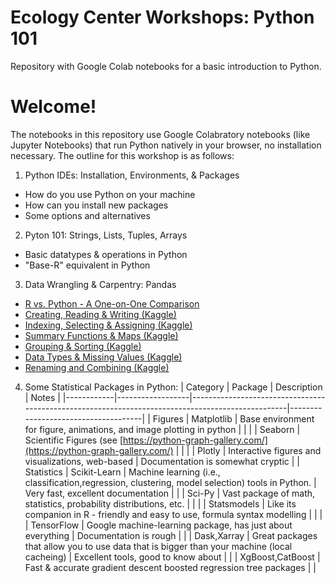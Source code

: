 # Ecology Center Workshops: Python 101
Repository with Google Colab notebooks for a basic introduction to Python.

# Welcome!
The notebooks in this repository use Google Colabratory notebooks (like Jupyter Notebooks) that run Python natively in your browser, no installation necessary. The outline for this workshop is as follows:
1) Python IDEs: Installation, Environments, & Packages
  * How do you use Python on your machine
  * How can you install new packages
  * Some options and alternatives
2) Pyton 101: Strings, Lists, Tuples, Arrays
  * Basic datatypes & operations in Python
  * "Base-R" equivalent in Python
3) Data Wrangling & Carpentry: Pandas 
  * [R vs. Python - A One-on-One Comparison](https://shiring.github.io/r_vs_python/2017/01/22/R_vs_Py_post)
  * [Creating, Reading & Writing (Kaggle)](https://www.kaggle.com/code/residentmario/creating-reading-and-writing)
  * [Indexing, Selecting & Assigning (Kaggle)](https://www.kaggle.com/code/residentmario/indexing-selecting-assigning)
  * [Summary Functions & Maps (Kaggle)](https://www.kaggle.com/code/residentmario/summary-functions-and-maps)
  * [Grouping & Sorting (Kaggle)](https://www.kaggle.com/code/residentmario/grouping-and-sorting)
  * [Data Types & Missing Values (Kaggle)](https://www.kaggle.com/code/residentmario/data-types-and-missing-values)
  * [Renaming and Combining (Kaggle)](https://www.kaggle.com/code/residentmario/renaming-and-combining)
4) Some Statistical Packages in Python:
| Category   | Package          | Description                                                                                      | Notes                               |
|------------|------------------|--------------------------------------------------------------------------------------------------|-------------------------------------|
| Figures    | Matplotlib       | Base environment for figure, animations, and image plotting in python                            |                                     |
|            | Seaborn          | Scientific Figures (see [https://python-graph-gallery.com/](https://python-graph-gallery.com/)   |                                     |
|            | Plotly           | Interactive figures and visualizations, web-based                                                | Documentation is somewhat cryptic   |
| Statistics | Scikit-Learn     | Machine learning (i.e., classification,regression, clustering, model selection) tools in Python. | Very fast, excellent documentation  |
|            | Sci-Py           | Vast package of math, statistics, probability distributions, etc.                                |                                     |
|            | Statsmodels      | Like its companion in R - friendly and easy to use, formula syntax modelling                     |                                     |
|            | TensorFlow       | Google machine-learning package, has just about everything                                       | Documentation is rough              |
|            | Dask,Xarray      | Great packages that allow you to use data that is bigger than your machine (local cacheing)      | Excellent tools, good to know about |
|            | XgBoost,CatBoost | Fast & accurate gradient descent boosted regression tree packages                                |                                     |
